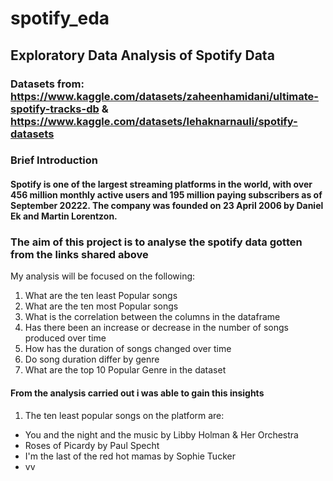 # spotify_eda
## Exploratory Data Analysis of Spotify Data 
### Datasets from: https://www.kaggle.com/datasets/zaheenhamidani/ultimate-spotify-tracks-db & https://www.kaggle.com/datasets/lehaknarnauli/spotify-datasets

### Brief Introduction
#### Spotify is one of the largest streaming platforms in the world, with over 456 million monthly active users and 195 million paying subscribers as of September 20222. The company was founded on 23 April 2006 by Daniel Ek and Martin Lorentzon.

### The aim of this project is to analyse the spotify data gotten from the links shared above
My analysis will be focused on the following:
1. What are the ten least Popular songs
2. What are the ten most Popular songs 
3. What is the correlation between the columns in the dataframe 
4. Has there been an increase or decrease in the number of songs produced over time
5. How has the duration of songs changed over time
6. Do song duration differ by genre
7. What are the top 10 Popular Genre in the dataset

#### From the analysis carried out i was able to gain this insights 

1. The ten least popular songs on the platform are: 
  - You and the night and the music by Libby Holman & Her Orchestra
  - Roses of Picardy by Paul Specht
  - I'm the last of the red hot mamas by Sophie Tucker
  - vv
